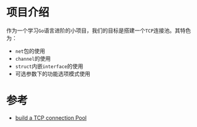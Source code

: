 # 项目介绍

作为一个学习`Go`语言进阶的小项目，我们的目标是搭建一个`TCP`连接池。其特色为：

* `net`包的使用
* `channel`的使用
* `struct`内嵌`interface`的使用
* 可选参数下的功能选项模式使用


# 参考
* [build a TCP connection Pool](https://medium.com/better-programming/build-a-tcp-connection-pool-from-scratch-with-go-d7747023fe14)
